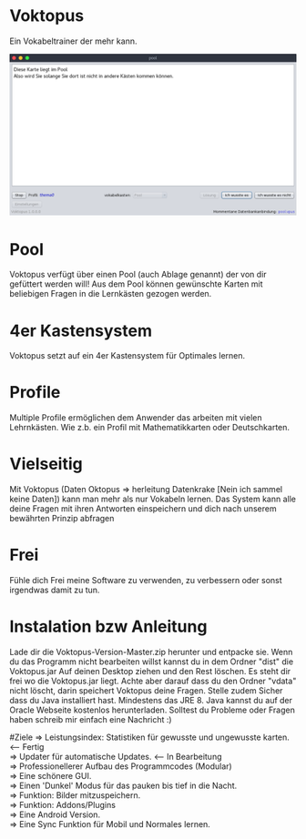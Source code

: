 # Voktopus
Ein Vokabeltrainer der mehr kann. 

![Voktopus](/screen0.png?raw=true "Voktopus 1.0.0.0")

# Pool
Voktopus verfügt über einen Pool (auch Ablage genannt) der von dir gefüttert werden will!
Aus dem Pool können gewünschte Karten mit beliebigen Fragen in die Lernkästen gezogen werden.

# 4er Kastensystem
Voktopus setzt auf ein 4er Kastensystem für Optimales lernen.

# Profile
Multiple Profile ermöglichen dem Anwender das arbeiten mit vielen Lehrnkästen.
Wie z.b. ein Profil mit Mathematikkarten oder Deutschkarten.

# Vielseitig
Mit Voktopus (Daten Oktopus => herleitung Datenkrake [Nein ich sammel keine Daten]) kann man mehr 
als nur Vokabeln lernen. Das System kann alle deine Fragen mit ihren Antworten einspeichern und dich
nach unserem bewährten Prinzip abfragen

# Frei
Fühle dich Frei meine Software zu verwenden, zu verbessern oder sonst irgendwas damit zu tun.

# Instalation bzw Anleitung
Lade dir die Voktopus-Version-Master.zip herunter und entpacke sie.
Wenn du das Programm nicht bearbeiten willst kannst du in dem Ordner "dist" die Voktopus.jar
Auf deinen Desktop ziehen und den Rest löschen.
Es steht dir frei wo die Voktopus.jar liegt. Achte aber darauf dass du den Ordner "vdata" nicht löscht, darin
speichert Voktopus deine Fragen.
Stelle zudem Sicher dass du Java installiert hast. Mindestens das JRE 8.
Java kannst du auf der Oracle Webseite kostenlos herunterladen.
Solltest du Probleme oder Fragen haben schreib mir einfach eine Nachricht :)

#Ziele
=> Leistungsindex: Statistiken für gewusste und ungewusste karten. <-- Fertig <br>
=> Updater für automatische Updates. <-- In Bearbeitung <br>
=> Professionellerer Aufbau des Programmcodes (Modular)  <br>
=> Eine schönere GUI. <br>
=> Einen 'Dunkel' Modus für das pauken bis tief in die Nacht. <br>
=> Funktion: Bilder mitzuspeichern. <br>
=> Funktion: Addons/Plugins <br>
=> Eine Android Version. <br>
=> Eine Sync Funktion für Mobil und Normales lernen. <br>
